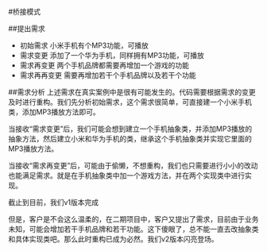 #桥接模式

##提出需求
- 初始需求
小米手机有个MP3功能，可播放
- 需求变更
添加了一个华为手机，同样拥有MP3功能，可播放
- 需求再变更
两个手机品牌都需要再增加一个游戏的功能
- 需求再再变更
需要再增加若干个手机品牌以及若干个功能

##需求分析
上述需求在真实案例中是很有可能发生的。代码需要根据需求的变更及时进行重构。我们先分析初始需求，这个需求很简单，可直接建一个小米手机类，添加MP3播放方法即可。

当接收“需求变更”后，我们可能会想到建立一个手机抽象类，并添加MP3播放的抽象方法，然后建立小米和华为手机的类，继承这个手机抽象类并实现它里面的MP3播放方法。

当接收“需求再变更”后，可能由于偷懒，不想重构，我们也只需要进行小小的改动也能满足需求。就是在手机抽象类中加一个游戏方法，并在两个实现类中进行实现。

截止到目前，我们v1版本完成

但是，客户是不会这么温柔的，在二期项目中，客户又提出了需求，目前由于业务未知，可能会增加若干手机品牌和若干功能。这下傻眼了，总不能一直去改抽象类和具体实现类吧。那么此时重构已成为必然。我们v2版本闪亮登场。